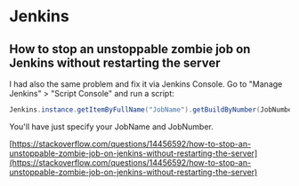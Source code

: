 # Jenkins

## How to stop an unstoppable zombie job on Jenkins without restarting the server

I had also the same problem and fix it via Jenkins Console. Go to "Manage Jenkins" > "Script Console" and run a script:

```java
Jenkins.instance.getItemByFullName("JobName").getBuildByNumber(JobNumber).finish(hudson.model.Result.ABORTED, new java.io.IOException("Aborting build"));
```

You'll have just specify your JobName and JobNumber.

[https://stackoverflow.com/questions/14456592/how-to-stop-an-unstoppable-zombie-job-on-jenkins-without-restarting-the-server](https://stackoverflow.com/questions/14456592/how-to-stop-an-unstoppable-zombie-job-on-jenkins-without-restarting-the-server)
